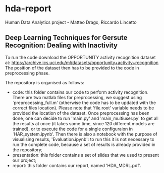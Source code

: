 # hda-report
Human Data Analytics project - Matteo Drago, Riccardo Lincetto

## Deep Learning Techniques for Gersute Recognition: Dealing with Inactivity

To run the code download the OPPORTUNITY activity recognition dataset at:
https://archive.ics.uci.edu/ml/datasets/opportunity+activity+recognition <br />
The position of the dataset then has to be provided to the code in preprocessing phase.

The repository is organised as follows:
- code: this folder contains our code to perform activity recognition. There are two matlab files for preprocessing, we suggest using 'preprocessing_full.m' (otherwise the code has to be updated with the correct files location). Please note that 'file.root' variable needs to be provided the location of the dataset. Once preprocessing has been done, one can decide to run 'main.py' and 'main_multiuser.py' to get all the results at once (it takes some time, since 120 different models are trained), or to execute the code for a single configuraion in 'HAR_system.ipynb'. Then there is also a notebook with the purpose of visualising results, 'Evaluation.ipynb': to run this it is not necessary to run the complete code, because a set of results is already provided in the repository;
- presentation: this folder contains a set of slides that we used to present our project;
- report: this folder contains our report, named 'HDA_MDRL.pdf'.
